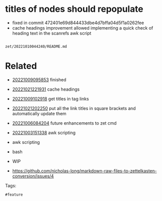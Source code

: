 # titles of nodes should repopulate

- fixed in commit 472401e69d844433dbe4d7bffa04d5f1a0262fee
- cache headings improvement allowed implementing a quick check of heading text in the scanrefs awk script

```
```

` zet/20221010044240/README.md `

# Related

- [20221009095853](/zet/20221009095853/README.md) finished

- [20221021221931](/zet/20221021221931/README.md) cache headings

- [20221009102918](/zet/20221009102918/README.md) get titles in tag links
- [20221021202250](/zet/20221021202250/README.md) put all the link titles in square brackets and automatically update them
- [20221006084204](/zet/20221006084204/README.md) future enhancements to zet cmd
- [20221003151338](/zet/20221003151338/README.md) awk scripting
- awk scripting
- bash
- WIP
- https://github.com/nicholas-long/markdown-raw-files-to-zettelkasten-conversion/issues/4

Tags:

    #feature
